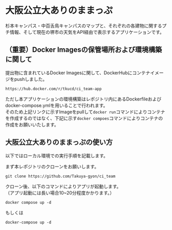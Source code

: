 # 大阪公立大ありのままっぷ
杉本キャンパス・中百舌鳥キャンパスのマップと、それぞれの各建物に関するプチ情報、そして現在の堺市の天気をAPI経由で表示するアプリケーションです。

## （重要）Docker Imagesの保管場所および環境構築に関して
提出物に含まれているDocker Imagesに関して、DockerHubにコンテナイメージをpushしました。
```
https://hub.docker.com/r/tkucd/ci_team-app
```
ただし本アプリケーションの環境構築はレポジトリ内にあるDockerfileおよびdocker-compose.ymlを用いることで行われます。<br>
そのため上記リンクに示すImageをpullして`docker run`コマンドによりコンテナを作成するのではなく、下記に示す`docker compoes`コマンドによりコンテナの作成をお願いいたします。

## 大阪公立大ありのままっぷの使い方
以下ではローカル環境での実行手順を記載します。

まず本レポジトリのクローンをお願いします。
```
git clone https://github.com/Takuya-gyon/ci_team
```

クローン後、以下のコマンドによりアプリが起動します。<br>
（アプリ起動には長い場合10~20分程度かかります。）
```
docker compose up -d
```
もしくは
```
docker-compose up -d
```

